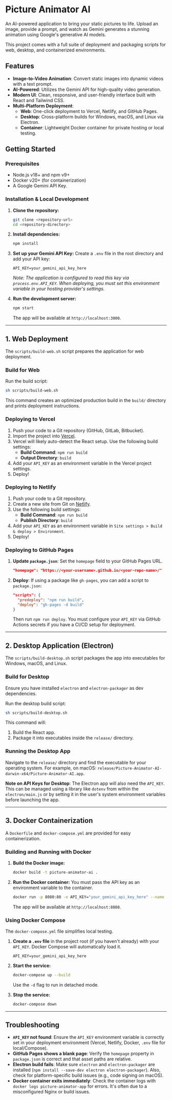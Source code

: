 
# Picture Animator AI

An AI-powered application to bring your static pictures to life. Upload an image, provide a prompt, and watch as Gemini generates a stunning animation using Google's generative AI models.

This project comes with a full suite of deployment and packaging scripts for web, desktop, and containerized environments.

## Features

-   **Image-to-Video Animation**: Convert static images into dynamic videos with a text prompt.
-   **AI-Powered**: Utilizes the Gemini API for high-quality video generation.
-   **Modern UI**: Clean, responsive, and user-friendly interface built with React and Tailwind CSS.
-   **Multi-Platform Deployment**:
    -   **Web**: One-click deployment to Vercel, Netlify, and GitHub Pages.
    -   **Desktop**: Cross-platform builds for Windows, macOS, and Linux via Electron.
    -   **Container**: Lightweight Docker container for private hosting or local testing.

## Getting Started

### Prerequisites

-   Node.js v18+ and npm v9+
-   Docker v20+ (for containerization)
-   A Google Gemini API Key.

### Installation & Local Development

1.  **Clone the repository:**
    ```bash
    git clone <repository-url>
    cd <repository-directory>
    ```

2.  **Install dependencies:**
    ```bash
    npm install
    ```

3.  **Set up your Gemini API Key:**
    Create a `.env` file in the root directory and add your API key:
    ```
    API_KEY=your_gemini_api_key_here
    ```
    *Note: The application is configured to read this key via `process.env.API_KEY`. When deploying, you must set this environment variable in your hosting provider's settings.*

4.  **Run the development server:**
    ```bash
    npm start
    ```
    The app will be available at `http://localhost:3000`.

---

## 1. Web Deployment

The `scripts/build-web.sh` script prepares the application for web deployment.

### Build for Web

Run the build script:

```bash
sh scripts/build-web.sh
```

This command creates an optimized production build in the `build/` directory and prints deployment instructions.

### Deploying to Vercel

1.  Push your code to a Git repository (GitHub, GitLab, Bitbucket).
2.  Import the project into [Vercel](https://vercel.com/new).
3.  Vercel will likely auto-detect the React setup. Use the following build settings:
    -   **Build Command**: `npm run build`
    -   **Output Directory**: `build`
4.  Add your `API_KEY` as an environment variable in the Vercel project settings.
5.  Deploy!

### Deploying to Netlify

1.  Push your code to a Git repository.
2.  Create a new site from Git on [Netlify](https://app.netlify.com/start).
3.  Use the following build settings:
    -   **Build Command**: `npm run build`
    -   **Publish Directory**: `build`
4.  Add your `API_KEY` as an environment variable in `Site settings > Build & deploy > Environment`.
5.  Deploy!

### Deploying to GitHub Pages

1.  **Update `package.json`**:
    Set the `homepage` field to your GitHub Pages URL.
    ```json
    "homepage": "https://<your-username>.github.io/<your-repo-name>/"
    ```

2.  **Deploy**:
    If using a package like `gh-pages`, you can add a script to `package.json`:
    ```json
    "scripts": {
      "predeploy": "npm run build",
      "deploy": "gh-pages -d build"
    }
    ```
    Then run `npm run deploy`. You must configure your `API_KEY` via GitHub Actions secrets if you have a CI/CD setup for deployment.

---

## 2. Desktop Application (Electron)

The `scripts/build-desktop.sh` script packages the app into executables for Windows, macOS, and Linux.

### Build for Desktop

Ensure you have installed `electron` and `electron-packager` as dev dependencies.

Run the desktop build script:

```bash
sh scripts/build-desktop.sh
```

This command will:
1.  Build the React app.
2.  Package it into executables inside the `release/` directory.

### Running the Desktop App

Navigate to the `release/` directory and find the executable for your operating system. For example, on macOS: `release/Picture-Animator-AI-darwin-x64/Picture-Animator-AI.app`.

**Note on API Keys for Desktop**: The Electron app will also need the `API_KEY`. This can be managed using a library like `dotenv` from within the `electron/main.js` or by setting it in the user's system environment variables before launching the app.

---

## 3. Docker Containerization

A `Dockerfile` and `docker-compose.yml` are provided for easy containerization.

### Building and Running with Docker

1.  **Build the Docker image:**
    ```bash
    docker build -t picture-animator-ai .
    ```

2.  **Run the Docker container:**
    You must pass the API key as an environment variable to the container.
    ```bash
    docker run -p 8080:80 -e API_KEY="your_gemini_api_key_here" --name picture-animator-app picture-animator-ai
    ```
    The app will be available at `http://localhost:8080`.

### Using Docker Compose

The `docker-compose.yml` file simplifies local testing.

1.  **Create a `.env` file** in the project root (if you haven't already) with your `API_KEY`. Docker Compose will automatically load it.
    ```
    API_KEY=your_gemini_api_key_here
    ```

2.  **Start the service:**
    ```bash
    docker-compose up --build
    ```
    Use the `-d` flag to run in detached mode.

3.  **Stop the service:**
    ```bash
    docker-compose down
    ```

---

## Troubleshooting

-   **`API_KEY` not found**: Ensure the `API_KEY` environment variable is correctly set in your deployment environment (Vercel, Netlify, Docker, `.env` file for local/Compose).
-   **GitHub Pages shows a blank page**: Verify the `homepage` property in `package.json` is correct and that asset paths are relative.
-   **Electron build fails**: Make sure `electron` and `electron-packager` are installed (`npm install --save-dev electron electron-packager`). Also, check for platform-specific build issues (e.g., code signing on macOS).
-   **Docker container exits immediately**: Check the container logs with `docker logs picture-animator-app` for errors. It's often due to a misconfigured Nginx or build issues.
